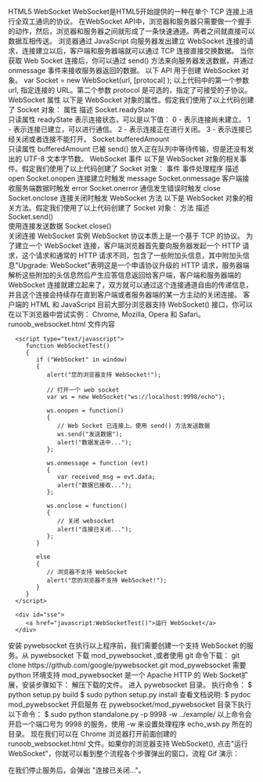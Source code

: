 HTML5 WebSocket
WebSocket是HTML5开始提供的一种在单个 TCP 连接上进行全双工通讯的协议。
在WebSocket API中，浏览器和服务器只需要做一个握手的动作，然后，浏览器和服务器之间就形成了一条快速通道。两者之间就直接可以数据互相传送。
浏览器通过 JavaScript 向服务器发出建立 WebSocket 连接的请求，连接建立以后，客户端和服务器端就可以通过 TCP 连接直接交换数据。
当你获取 Web Socket 连接后，你可以通过 send() 方法来向服务器发送数据，并通过 onmessage 事件来接收服务器返回的数据。
以下 API 用于创建 WebSocket 对象。
var Socket = new WebSocket(url, [protocal] );
以上代码中的第一个参数 url, 指定连接的 URL。第二个参数 protocol 是可选的，指定了可接受的子协议。
WebSocket 属性
以下是 WebSocket 对象的属性。假定我们使用了以上代码创建了 Socket 对象：
属性	描述
Socket.readyState	
只读属性 readyState 表示连接状态，可以是以下值：
0 - 表示连接尚未建立。
1 - 表示连接已建立，可以进行通信。
2 - 表示连接正在进行关闭。
3 - 表示连接已经关闭或者连接不能打开。
Socket.bufferedAmount	
只读属性 bufferedAmount 已被 send() 放入正在队列中等待传输，但是还没有发出的 UTF-8 文本字节数。
WebSocket 事件
以下是 WebSocket 对象的相关事件。假定我们使用了以上代码创建了 Socket 对象：
事件	事件处理程序	描述
open	Socket.onopen	连接建立时触发
message	Socket.onmessage	客户端接收服务端数据时触发
error	Socket.onerror	通信发生错误时触发
close	Socket.onclose	连接关闭时触发
WebSocket 方法
以下是 WebSocket 对象的相关方法。假定我们使用了以上代码创建了 Socket 对象：
方法	描述
Socket.send()	
使用连接发送数据
Socket.close()	
关闭连接
WebSocket 实例
WebSocket 协议本质上是一个基于 TCP 的协议。
为了建立一个 WebSocket 连接，客户端浏览器首先要向服务器发起一个 HTTP 请求，这个请求和通常的 HTTP 请求不同，包含了一些附加头信息，其中附加头信息"Upgrade: WebSocket"表明这是一个申请协议升级的 HTTP 请求，服务器端解析这些附加的头信息然后产生应答信息返回给客户端，客户端和服务器端的 WebSocket 连接就建立起来了，双方就可以通过这个连接通道自由的传递信息，并且这个连接会持续存在直到客户端或者服务器端的某一方主动的关闭连接。
客户端的 HTML 和 JavaScript
目前大部分浏览器支持 WebSocket() 接口，你可以在以下浏览器中尝试实例： Chrome, Mozilla, Opera 和 Safari。
runoob_websocket.html 文件内容
<!DOCTYPE HTML>
<html>
   <head>
   <meta charset="utf-8">
   <title>菜鸟教程(runoob.com)</title>
	
      <script type="text/javascript">
         function WebSocketTest()
         {
            if ("WebSocket" in window)
            {
               alert("您的浏览器支持 WebSocket!");
               
               // 打开一个 web socket
               var ws = new WebSocket("ws://localhost:9998/echo");
				
               ws.onopen = function()
               {
                  // Web Socket 已连接上，使用 send() 方法发送数据
                  ws.send("发送数据");
                  alert("数据发送中...");
               };
				
               ws.onmessage = function (evt) 
               { 
                  var received_msg = evt.data;
                  alert("数据已接收...");
               };
				
               ws.onclose = function()
               { 
                  // 关闭 websocket
                  alert("连接已关闭..."); 
               };
            }
            
            else
            {
               // 浏览器不支持 WebSocket
               alert("您的浏览器不支持 WebSocket!");
            }
         }
      </script>
		
   </head>
   <body>
   
      <div id="sse">
         <a href="javascript:WebSocketTest()">运行 WebSocket</a>
      </div>
      
   </body>
</html>
安装 pywebsocket
在执行以上程序前，我们需要创建一个支持 WebSocket 的服务。从 pywebsocket 下载 mod_pywebsocket ,或者使用 git 命令下载：
git clone https://github.com/google/pywebsocket.git
mod_pywebsocket 需要 python 环境支持
mod_pywebsocket 是一个 Apache HTTP 的 Web Socket扩展，安装步骤如下：
解压下载的文件。
进入 pywebsocket 目录。
执行命令：
$ python setup.py build
$ sudo python setup.py install
查看文档说明:
$ pydoc mod_pywebsocket
开启服务
在 pywebsocket/mod_pywebsocket 目录下执行以下命令：
$ sudo python standalone.py -p 9998 -w ../example/
以上命令会开启一个端口号为 9998 的服务，使用 -w 来设置处理程序 echo_wsh.py 所在的目录。
现在我们可以在 Chrome 浏览器打开前面创建的 runoob_websocket.html 文件。如果你的浏览器支持 WebSocket(), 点击"运行 WebSocket"，你就可以看到整个流程各个步骤弹出的窗口，流程 Gif 演示：

在我们停止服务后，会弹出 "连接已关闭..."。
